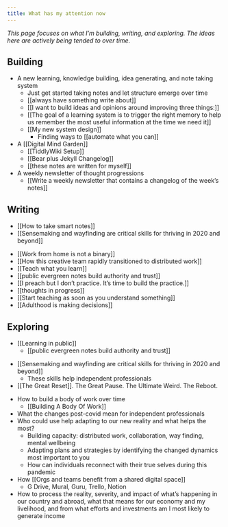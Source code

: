 ```yaml
---
title: What has my attention now
---
```

<em>This page focuses on what I’m building, writing, and exploring. The ideas here are actively being tended to over time.</em>

## Building
* A new learning, knowledge building, idea generating, and note taking system
	* Just get started taking notes and let structure emerge over time
	* [[always have something write about]]
	* [[I want to build ideas and opinions around improving three things:]]
	* [[The goal of a learning system is to trigger the right memory to help us remember the most useful information at the time we need it]]
	* [[My new system design]]
		* Finding ways to [[automate what you can]]
* A [[Digital Mind Garden]]
	* [[TiddlyWiki Setup]]
	* [[Bear plus Jekyll Changelog]]
	* [[these notes are written for myself]]
* A weekly newsletter of thought progressions
	* [[Write a weekly newsletter that contains a changelog of the week’s notes]]

## Writing
* [[How to take smart notes]]
* [[Sensemaking and wayfinding are critical skills for thriving in 2020 and beyond]]
- [[Work from home is not a binary]]
- [[How this creative team rapidly transitioned to distributed work]]
- [[Teach what you learn]]
- [[public evergreen notes build authority and trust]]
- [[I preach but I don’t practice. It’s time to build the practice.]]
- [[thoughts in progress]]
- [[Start teaching as soon as you understand something]]
- [[Adulthood is making decisions]]

## Exploring
- [[Learning in public]]
	- [[public evergreen notes build authority and trust]]
* [[Sensemaking and wayfinding are critical skills for thriving in 2020 and beyond]]
	* These skills help independent professionals
* [[The Great Reset]]. The Great Pause. The Ultimate Weird. The Reboot.
- How to build a body of work over time
	- [[Building A Body Of Work]]
- What the changes post-covid mean for independent professionals
- Who could use help adapting to our new reality and what helps the most?
	- Building capacity: distributed work, collaboration, way finding, mental wellbeing
	- Adapting plans and strategies by identifying the changed dynamics most important to you
	- How can individuals reconnect with their true selves during this pandemic
- How [[Orgs and teams benefit from a shared digital space]]
	- G Drive, Mural, Guru, Trello, Notion
- How to process the reality, severity, and impact of what’s happening in our country and abroad, what that means for our economy and my livelihood, and from what efforts and investments am I most likely to generate income
